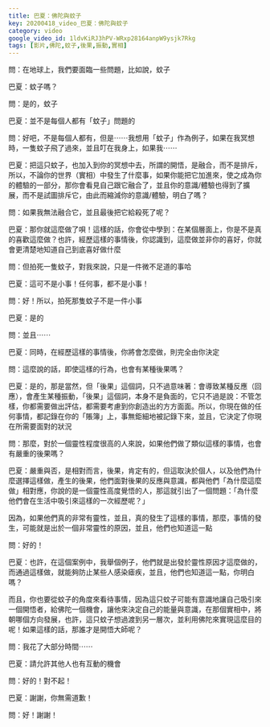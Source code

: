 ```yaml
---
title: 巴夏：佛陀與蚊子
key: 20200418_video_巴夏：佛陀與蚊子
category: video
google_video_id: 1ldvKiRJ3hPV-WRxp28164anpW9ysjk7Rkg
tags: [影片,佛陀,蚊子,後果,振動,實相]
---
```


問：在地球上，我們要面臨一些問題，比如說，蚊子

巴夏：蚊子嗎？

問：是的，蚊子

巴夏：並不是每個人都有「蚊子」問題的

問：好吧，不是每個人都有，但是⋯⋯我想用「蚊子」作為例子，如果在我冥想時，一隻蚊子飛了過來，並且叮在我身上，如果我⋯⋯

巴夏：把這只蚊子，也加入到你的冥想中去，所謂的開悟，是融合，而不是排斥，所以，不論你的世界（實相）中發生了什麼事，如果你能把它加進來，使之成為你的體驗的一部分，那你會看見自己跟它融合了，並且你的意識/體驗也得到了擴展，而不是試圖排斥它，由此而縮減你的意識/體驗，明白了嗎？

問：如果我無法融合它，並且最後把它給殺死了呢？

巴夏：那你就這麼做了唄！這樣的話，你會從中學到：在某個層面上，你是不是真的喜歡這麼做？也許，經歷這樣的事情後，你認識到，這麼做並非你的喜好，你就會更清楚地知道自己到底喜好做什麼

問：但拍死一隻蚊子，對我來說，只是一件微不足道的事哈

巴夏：這可不是小事！任何事，都不是小事！

問：好！所以，拍死那隻蚊子不是一件小事

巴夏：是的

問：並且⋯⋯

巴夏：同時，在經歷這樣的事情後，你將會怎麼做，則完全由你決定

問：這麼說的話，即使這樣的行為，也會有某種後果嗎？

巴夏：是的，那是當然，但「後果」這個詞，只不過意味著：會導致某種反應（回應），會產生某種振動，「後果」這個詞，本身不是負面的，它只不過是說：不管怎樣，你都需要做出評估，都需要考慮到你創造出的方方面面。所以，你現在做的任何事情，都記錄在你的「賬簿」上，事無鉅細地被記錄下來，並且，它決定了你現在所需要面對的狀況

問：那麼，對於一個靈性程度很高的人來說，如果他們做了類似這樣的事情，也會有嚴重的後果嗎？

巴夏：嚴重與否，是相對而言，後果，肯定有的，但這取決於個人，以及他們為什麼選擇這樣做，產生的後果，他們面對後果的反應與意識，都與他們「為什麼這麼做」相對應，你說的是一個靈性高度覺悟的人，那這就引出了一個問題：「為什麼他們會在生活中吸引來這樣的一次經歷呢？」

因為，如果他們真的非常有靈性，並且，真的發生了這樣的事情，那麼，事情的發生，可能就是出於一個非常靈性的原因，並且，他們也知道這一點

問：好的！

巴夏：也許，在這個案例中，我舉個例子，他們就是出發於靈性原因才這麼做的，而通過這樣做，就能夠防止某些人感染瘧疾，並且，他們也知道這一點，你明白嗎？

而且，你也要從蚊子的角度來看待事情，因為這只蚊子可能有意識地讓自己吸引來一個開悟者，給佛陀一個機會，讓他來決定自己的能量與意識，在那個實相中，將朝哪個方向發展，也許，這只蚊子想過渡到另一層次，並利用佛陀來實現這麼目的呢！如果這樣的話，那誰才是開悟大師呢？

問：我花了大部分時間⋯⋯

巴夏：請允許其他人也有互動的機會

問：好的！對不起！

巴夏：謝謝，你無需道歉！

問：好！謝謝！
